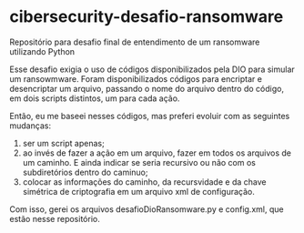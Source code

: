 # cibersecurity-desafio-ransomware
Repositório para desafio final de entendimento de um ransomware utilizando Python


Esse desafio exigia o uso de códigos disponibilizados pela DIO para simular um ransowmware.  Foram disponibilizados códigos para encriptar e desencriptar um arquivo, passando o nome do arquivo dentro do código, em dois scripts distintos, um para cada ação.

Então, eu me baseei nesses códigos, mas preferi evoluir com as seguintes mudanças:
1) ser um script apenas;
2) ao invés de fazer a ação em um arquivo, fazer em todos os arquivos de um caminho.   E ainda indicar se seria recursivo ou não com os subdiretórios dentro do caminuo;
3) colocar as informações do caminho, da recursvidade e da chave simétrica de criptografia em um arquivo xml de configuração.

Com isso, gerei os arquivos desafioDioRansomware.py e config.xml, que estão nesse repositório.
